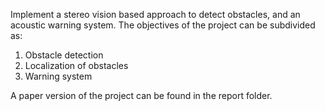 Implement a stereo vision based approach to detect obstacles, and an acoustic warning system.
The objectives of the project can be subdivided as:
1. Obstacle detection
2. Localization of obstacles
3. Warning system

A paper version of the project can be found in the report folder.
